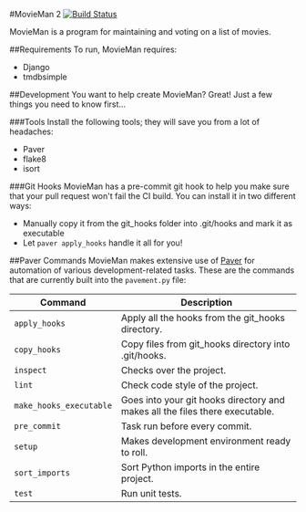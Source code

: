 #MovieMan 2 [![Build Status](https://travis-ci.org/simon-andrews/movieman2.svg?branch=master)](https://travis-ci.org/simon-andrews/movieman2)

MovieMan is a program for maintaining and voting on a list of movies.

##Requirements
To run, MovieMan requires:

 * Django
 * tmdbsimple

##Development
You want to help create MovieMan? Great! Just a few things you need to know first...

###Tools
Install the following tools; they will save you from a lot of headaches:

 * Paver
 * flake8
 * isort

###Git Hooks
MovieMan has a pre-commit git hook to help you make sure that your pull request won't fail the CI build. You can install it in two different ways:

 * Manually copy it from the git_hooks folder into .git/hooks and mark it as executable
 * Let `paver apply_hooks` handle it all for you!

##Paver Commands
MovieMan makes extensive use of [Paver](https://github.com/paver/paver) for automation of various development-related tasks. These are the commands that are currently built into the `pavement.py` file:

| Command                 | Description                                                                  |
|-------------------------|------------------------------------------------------------------------------|
| `apply_hooks`           | Apply all the hooks from the git_hooks directory.                            |
| `copy_hooks`            | Copy files from git_hooks directory into .git/hooks.                         |
| `inspect`               | Checks over the project.                                                     |
| `lint`                  | Check code style of the project.                                             |
| `make_hooks_executable` | Goes into your git hooks directory and makes all the files there executable. |
| `pre_commit`            | Task run before every commit.                                                |
| `setup`                 | Makes development environment ready to roll.                                 |
| `sort_imports`          | Sort Python imports in the entire project.                                   |
| `test`                  | Run unit tests.                                                              |

